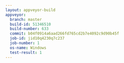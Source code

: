 ```yaml
---
layout: appveyor-build
appveyor:
  branch: master
  build-id: 51346510
  build-number: 633
  commit: b04f0914a6aad266fd765cd2b7e4092c9d90b45f
  job-id: jid10q4230q7c237
  job-number: 1
  os-name: Windows
  test-result: 1
---
```

